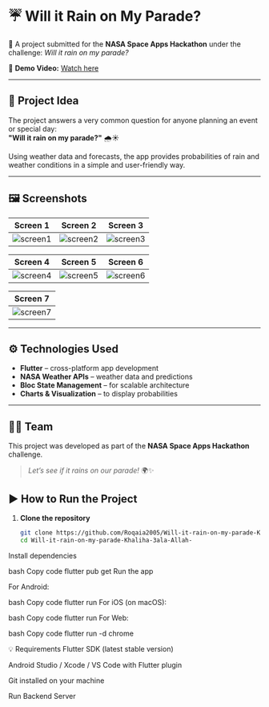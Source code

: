 # ☔ Will it Rain on My Parade? 

🚀 A project submitted for the **NASA Space Apps Hackathon** under the challenge: *Will it rain on my parade?*  

🔗 **Demo Video:** [Watch here](https://drive.google.com/file/d/106CtVYtcjUifcDRr1ODIgH7lYZQ2y0rC/view?usp=sharing)

---

## 📖 Project Idea
The project answers a very common question for anyone planning an event or special day:  
**"Will it rain on my parade?"** 🌧️☀️  

Using weather data and forecasts, the app provides probabilities of rain and weather conditions in a simple and user-friendly way.

---

## 🖼️ Screenshots
<div align="center">

| Screen 1 | Screen 2 | Screen 3 |
|----------|----------|----------|
| ![screen1](https://github.com/user-attachments/assets/fc599911-718b-4730-b94b-d2fe304f5d52) | ![screen2](https://github.com/user-attachments/assets/367e1375-addc-4c82-8eac-164ae0c6b28e) | ![screen3](https://github.com/user-attachments/assets/3f8fd16e-0b7f-48c5-a2a3-a0627862069b) |

| Screen 4 | Screen 5 | Screen 6 |
|----------|----------|----------|
| ![screen4](https://github.com/user-attachments/assets/954296e1-643b-4700-b561-a4336e545b8b) | ![screen5](https://github.com/user-attachments/assets/5e1eed9f-b398-4b91-b448-e5547486d286) | ![screen6](https://github.com/user-attachments/assets/32c0fdc5-5b00-47d1-818c-fcfeaa2d4907) |

| Screen 7 |
|----------|
| ![screen7](https://github.com/user-attachments/assets/2dea6ba6-2b27-496f-bd6d-15e3802426b6) |

</div>

---

## ⚙️ Technologies Used
- **Flutter** – cross-platform app development  
- **NASA Weather APIs** – weather data and predictions  
- **Bloc State Management** – for scalable architecture  
- **Charts & Visualization** – to display probabilities  

---

## 👩‍🚀 Team
This project was developed as part of the **NASA Space Apps Hackathon** challenge.  
> *Let’s see if it rains on our parade!* 🌍✨

## ▶️ How to Run the Project

1. **Clone the repository**
   ```bash
   git clone https://github.com/Roqaia2005/Will-it-rain-on-my-parade-Khaliha-3ala-Allah-.git
   cd Will-it-rain-on-my-parade-Khaliha-3ala-Allah-
Install dependencies

bash
Copy code
flutter pub get
Run the app

For Android:

bash
Copy code
flutter run
For iOS (on macOS):

bash
Copy code
flutter run
For Web:

bash
Copy code
flutter run -d chrome


💡 Requirements
Flutter SDK (latest stable version)

Android Studio / Xcode / VS Code with Flutter plugin

Git installed on your machine

Run Backend Server
